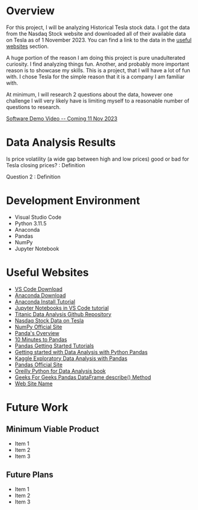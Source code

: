 # Overview

For this project, I will be analyzing Historical Tesla stock data. I got the data from the Nasdaq Stock website and downloaded all of their available data on Tesla as of 1 November 2023. You can find a link to the data in the [useful websites](#useful-websites) section. 

A huge portion of the reason I am doing this project is pure unadulterated curiosity. I find analyzing things fun. Another, and probably more important reason is to showcase my skills. This is a project, that I will have a lot of fun with. I chose Tesla for the simple reason that it is a company I am familiar with. 

At minimum, I will research 2 questions about the data, however one challenge I will very likely have is limiting myself to a reasonable number of questions to research.

[Software Demo Video -- Coming 11 Nov 2023](http://youtube.link.goes.here)

# Data Analysis Results

Is price volatility (a wide gap between high and low prices) good or bad for Tesla closing prices?
: Definition

Question 2
: Definition

# Development Environment

* Visual Studio Code
* Python 3.11.5 
* Anaconda
* Pandas
* NumPy
* Jupyter Notebook

# Useful Websites

* [VS Code Download](https://code.visualstudio.com/download)
* [Anaconda Download](https://www.anaconda.com/)
* [Anaconda Install Tutorial](https://www.youtube.com/watch?v=h1sAzPojKMg)
* [Jupyter Notebooks in VS Code tutorial](https://www.youtube.com/watch?v=DA6ZAHBPF1U)
* [Titanic Data Analysis Github Repository](https://github.com/claudiaregio/data-science)
* [Nasdaq Stock Data on Tesla](https://www.nasdaq.com/market-activity/stocks/tsla/historical)
* [NumPy Official Site](https://numpy.org/)
* [Panda's Overview](https://pandas.pydata.org/docs/getting_started/overview.html)
* [10 Minutes to Pandas](https://pandas.pydata.org/docs/user_guide/10min.html#min)
* [Pandas Getting Started Tutorials](https://pandas.pydata.org/docs/getting_started/intro_tutorials/index.html)
* [Getting started with Data Analysis with Python Pandas](https://towardsdatascience.com/getting-started-to-data-analysis-with-python-pandas-with-titanic-dataset-a195ab043c77)
* [Kaggle Exploratory Data Analysis with Pandas](https://www.kaggle.com/code/kashnitsky/topic-1-exploratory-data-analysis-with-pandas/notebook)
* [Pandas Official Site](https://pandas.pydata.org/)
* [Oreilly Python for Data Analysis book](https://learning.oreilly.com/library/view/python-for-data/9781098104023/)
* [Geeks For Geeks Pandas DataFrame describe() Method](https://www.geeksforgeeks.org/python-pandas-dataframe-describe-method/#)
* [Web Site Name](http://url.link.goes.here)

# Future Work
## Minimum Viable Product
* Item 1
* Item 2
* Item 3

## Future Plans
* Item 1
* Item 2
* Item 3